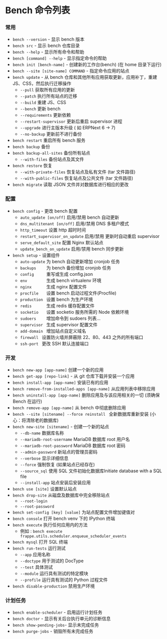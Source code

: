 # Bench 命令列表

### 常用

* `bench --version` - 显示 bench 版本
* `bench src` - 显示 bench 仓库目录
* `bench --help` - 显示所有命令和帮助
* `bench [command] --help` - 显示指定命令的帮助
* `bench init [bench-name]` - 创建新的工作台(bench) (在 home 目录下运行)
* `bench --site [site-name] COMMAND` - 指定命令应用的站点
* `bench update` - 从 bench 仓库和其他所有应用获取更新，应用补丁，重建 JS、CSS，然后执行迁移操作
  * `--pull`                获取所有应用的更新
  * `--patch`               执行所有站点的迁移
  * `--build`               重建 JS、CSS
  * `--bench`               更新 bench
  * `--requirements`        更新依赖
  * `--restart-supervisor`  更新后重启 supervisor 进程
  * `--upgrade`             进行主版本升级 ( 如 ERPNext 6 -> 7)
  * `--no-backup`           更新前不进行备份
* `bench restart` 重启所有 bench 服务 
* `bench backup` 备份 
* `bench backup-all-sites` 备份所有站点
  * `--with-files` 备份站点及其文件
* `bench restore` 恢复
  * `--with-private-files` 恢复站点及私有文件 (tar 文件路径)
  * `--with-public-files` 恢复站点及公共文件 (tar 文件路径)
* `bench migrate` 读取 JSON 文件并对数据库进行相应的更改

### 配置
* `bench config` - 更改 bench 配置
  * `auto_update [on/off]`          启用/禁用 bench 自动更新
  * `dns_multitenant [on/off]`      启用/禁用 DNS 多租户模式
  * `http_timeout`                  设置 http 超时时间
  * `restart_supervisor_on_update`  启用/禁用 更新时自动重启 supervisor
  * `serve_default_site`            配置 Nginx 默认站点
  * `update_bench_on_update`        启用/禁用 bench 同步更新
* `bench setup` - 设置组件
  * `auto-update`  为 bench 自动更新增加 cronjob 任务
  * `backups    `  为 bench 备份增加 cronjob 任务
  * `config     `  重写或生成 config.json
  * `env        `  生成 bench virtualenv 环境
  * `nginx      `  生成 nginx 配置文件
  * `procfile   `  设置 bench 启动过程文件(Procfile)
  * `production `  设置 bench 为生产环境
  * `redis      `  生成 redis 缓存配置文件
  * `socketio   `  设置 socketio 服务所需的 Node 依赖环境
  * `sudoers    `  增加命令到 sudoers 列表...
  * `supervisor `  生成 supervisor 配置文件
  * `add-domain `  增加站点自定义域名
  * `firewall `    设置防火墙并屏蔽除 22、80、443 之外的所有端口
  * `ssh-port `    更改 SSH 默认连接端口

### 开发

* `bench new-app [app-name]` 创建一个新的应用
* `bench get-app [repo-link]` - 从 git 仓库下载并安装一个应用
* `bench install-app [app-name]` 安装已有的应用
* `bench remove-from-installed-apps [app-name]` 从应用列表中移除应用
* `bench uninstall-app [app-name]` 删除应用及与该应用相关的一切 (须确保 Bench 在运行)
* `bench remove-app [app-name]` 从 bench 中彻底删除应用
* `bench --site [sitename] --force reinstall ` 全新数据库重新安装 (小心：将清除老的数据库) 
* `bench new-site [sitename]` - 创建一个新的站点
  * `--db-name`                数据库名称
  * `--mariadb-root-username`  MariaDB 数据库 root 用户名
  * `--mariadb-root-password`  MariaDB 数据库 root 密码
  * `--admin-password`         新站点的管理员密码
  * `--verbose`                显示详细信息
  * `--force`                  强制恢复 (如果站点已经存在)
  * `--source_sql`             使用 SQL 文件初始化数据库Initiate database with a SQL file
  * `--install-app`            站点安装后安装应用
* `bench use [site]` 设置默认站点
* `bench drop-site` 从磁盘及数据库中完全移除站点
  * `--root-login` 
  * `--root-password`
* `bench set-config [key] [value]`   为站点配置文件增加键值对
* `bench console`   打开 bench venv 下的 IPython 终端
* `bench execute`   执行任何应用内的方法
  * 例如 : `bench execute frappe.utils.scheduler.enqueue_scheduler_events`
* `bench mysql`  打开 SQL 终端 
* `bench run-tests`  运行测试
  * `--app` 应用名称
  * `--doctype` 用于测试的 DocType
  * `--test` 具体测试
  * `--module` 运行具有测试的特定模块
  * `--profile` 运行具有测试的 Python 过程文件
* `bench disable-production`  禁用生产环境

### 计划任务

* `bench enable-scheduler` - 启用运行计划任务
* `bench doctor` - 显示有关后台执行单元的诊断信息
* `bench show-pending-jobs`- 显示未完成任务
* `bench purge-jobs` - 销毁所有未完成任务


